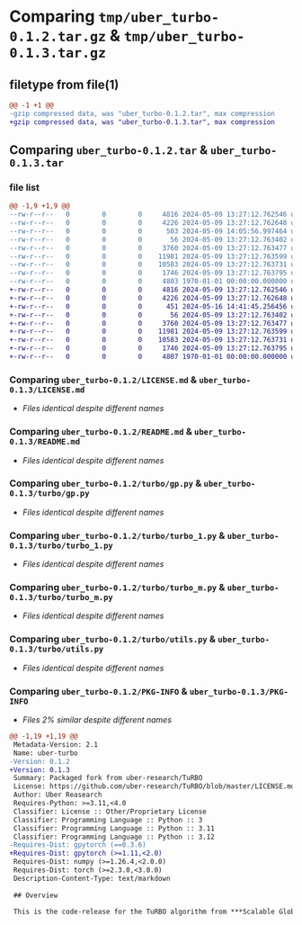 # Comparing `tmp/uber_turbo-0.1.2.tar.gz` & `tmp/uber_turbo-0.1.3.tar.gz`

## filetype from file(1)

```diff
@@ -1 +1 @@
-gzip compressed data, was "uber_turbo-0.1.2.tar", max compression
+gzip compressed data, was "uber_turbo-0.1.3.tar", max compression
```

## Comparing `uber_turbo-0.1.2.tar` & `uber_turbo-0.1.3.tar`

### file list

```diff
@@ -1,9 +1,9 @@
--rw-r--r--   0        0        0     4816 2024-05-09 13:27:12.762546 uber_turbo-0.1.2/LICENSE.md
--rw-r--r--   0        0        0     4226 2024-05-09 13:27:12.762648 uber_turbo-0.1.2/README.md
--rw-r--r--   0        0        0      503 2024-05-09 14:05:56.997464 uber_turbo-0.1.2/pyproject.toml
--rw-r--r--   0        0        0       56 2024-05-09 13:27:12.763402 uber_turbo-0.1.2/turbo/__init__.py
--rw-r--r--   0        0        0     3760 2024-05-09 13:27:12.763477 uber_turbo-0.1.2/turbo/gp.py
--rw-r--r--   0        0        0    11981 2024-05-09 13:27:12.763599 uber_turbo-0.1.2/turbo/turbo_1.py
--rw-r--r--   0        0        0    10583 2024-05-09 13:27:12.763731 uber_turbo-0.1.2/turbo/turbo_m.py
--rw-r--r--   0        0        0     1746 2024-05-09 13:27:12.763795 uber_turbo-0.1.2/turbo/utils.py
--rw-r--r--   0        0        0     4803 1970-01-01 00:00:00.000000 uber_turbo-0.1.2/PKG-INFO
+-rw-r--r--   0        0        0     4816 2024-05-09 13:27:12.762546 uber_turbo-0.1.3/LICENSE.md
+-rw-r--r--   0        0        0     4226 2024-05-09 13:27:12.762648 uber_turbo-0.1.3/README.md
+-rw-r--r--   0        0        0      451 2024-05-16 14:41:45.256456 uber_turbo-0.1.3/pyproject.toml
+-rw-r--r--   0        0        0       56 2024-05-09 13:27:12.763402 uber_turbo-0.1.3/turbo/__init__.py
+-rw-r--r--   0        0        0     3760 2024-05-09 13:27:12.763477 uber_turbo-0.1.3/turbo/gp.py
+-rw-r--r--   0        0        0    11981 2024-05-09 13:27:12.763599 uber_turbo-0.1.3/turbo/turbo_1.py
+-rw-r--r--   0        0        0    10583 2024-05-09 13:27:12.763731 uber_turbo-0.1.3/turbo/turbo_m.py
+-rw-r--r--   0        0        0     1746 2024-05-09 13:27:12.763795 uber_turbo-0.1.3/turbo/utils.py
+-rw-r--r--   0        0        0     4807 1970-01-01 00:00:00.000000 uber_turbo-0.1.3/PKG-INFO
```

### Comparing `uber_turbo-0.1.2/LICENSE.md` & `uber_turbo-0.1.3/LICENSE.md`

 * *Files identical despite different names*

### Comparing `uber_turbo-0.1.2/README.md` & `uber_turbo-0.1.3/README.md`

 * *Files identical despite different names*

### Comparing `uber_turbo-0.1.2/turbo/gp.py` & `uber_turbo-0.1.3/turbo/gp.py`

 * *Files identical despite different names*

### Comparing `uber_turbo-0.1.2/turbo/turbo_1.py` & `uber_turbo-0.1.3/turbo/turbo_1.py`

 * *Files identical despite different names*

### Comparing `uber_turbo-0.1.2/turbo/turbo_m.py` & `uber_turbo-0.1.3/turbo/turbo_m.py`

 * *Files identical despite different names*

### Comparing `uber_turbo-0.1.2/turbo/utils.py` & `uber_turbo-0.1.3/turbo/utils.py`

 * *Files identical despite different names*

### Comparing `uber_turbo-0.1.2/PKG-INFO` & `uber_turbo-0.1.3/PKG-INFO`

 * *Files 2% similar despite different names*

```diff
@@ -1,19 +1,19 @@
 Metadata-Version: 2.1
 Name: uber-turbo
-Version: 0.1.2
+Version: 0.1.3
 Summary: Packaged fork from uber-research/TuRBO
 License: https://github.com/uber-research/TuRBO/blob/master/LICENSE.md
 Author: Uber Reasearch
 Requires-Python: >=3.11,<4.0
 Classifier: License :: Other/Proprietary License
 Classifier: Programming Language :: Python :: 3
 Classifier: Programming Language :: Python :: 3.11
 Classifier: Programming Language :: Python :: 3.12
-Requires-Dist: gpytorch (==0.3.6)
+Requires-Dist: gpytorch (>=1.11,<2.0)
 Requires-Dist: numpy (>=1.26.4,<2.0.0)
 Requires-Dist: torch (>=2.3.0,<3.0.0)
 Description-Content-Type: text/markdown
 
 ## Overview
 
 This is the code-release for the TuRBO algorithm from ***Scalable Global Optimization via Local Bayesian Optimization*** appearing in NeurIPS 2019. This is an implementation for the noise-free case and may not work well if observations are noisy as the center of the trust region should be chosen based on the posterior mean in this case.
```

